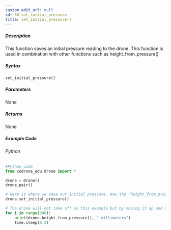 ```yaml
---
custom_edit_url: null
id: 30-set_initial_pressure
title: set_initial_pressure()
---
```


##### Description

This function saves an initial pressure reading to the drone. This function is used in combination with other functions such as height_from_pressure()

##### Syntax
```set_initial_pressure()```

##### Parameters

None

##### Returns

None

##### Example Code
###### Python
```python
#Python code
from codrone_edu.drone import *

drone = Drone()
drone.pair()

# Here is where we save our initial pressure. Now the 'height_from_pressure()' function has a reference for height
drone.set_initial_pressure()

# The drone will not take off in this example but by moving it up and down manually the resulting height will print
for i in range(300):
    print(drone.height_from_pressure(), " millimeters")
    time.sleep(0.2)
```